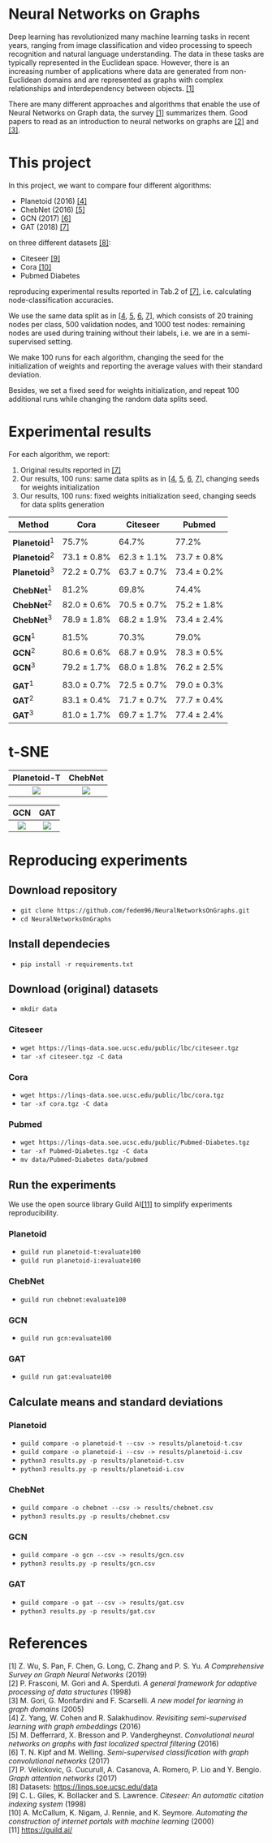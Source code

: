 # **Neural Networks on Graphs**

Deep learning has revolutionized many machine learning tasks in recent years, ranging from image classification
and video processing to speech recognition and natural language understanding. The data in these tasks are typically represented
in the Euclidean space. However, there is an increasing number of applications where data are generated from non-Euclidean domains and are represented as graphs with complex relationships and interdependency between objects. [[1]](#Wu)

There are many different approaches and algorithms that enable the use of Neural Networks on Graph data, the survey [[1]](#Wu) summarizes them. Good papers to read as an introduction to neural networks on graphs are [[2]](#Frasconi) and [[3]](#Gori).

# This project

In this project, we want to compare four different algorithms:

* Planetoid (2016) [[4]](#Yang)
* ChebNet (2016) [[5]](#Defferrard)
* GCN (2017) [[6]](#Kipf)
* GAT (2018) [[7]](#Velickovic)

on three different datasets [[8]](#Datasets):

* Citeseer [[9]](#Citeseer)
* Cora [[10]](#Cora)
* Pubmed Diabetes

reproducing experimental results reported in Tab.2 of [[7]](#Velickovic), i.e. calculating node-classification accuracies.

We use the same data split as in [[4](#Yang), [5](#Defferrard), [6](#Kipf), [7](#Velickovic)], which consists of 20 training nodes per class, 500 validation nodes, and 1000 test nodes: remaining nodes are used during training without their labels, i.e. we are in a semi-supervised setting.

We make 100 runs for each algorithm, changing the seed for the initialization of weights and reporting the average values with their standard deviation.

Besides, we set a fixed seed for weights initialization, and repeat 100 additional runs while changing the random data splits seed.

# Experimental results
For each algorithm, we report:
1. Original results reported in [[7]](#Velickovic)
2. Our results, 100 runs: same data splits as in [[4](#Yang), [5](#Defferrard), [6](#Kipf), [7](#Velickovic)], changing seeds for weights initialization
3. Our results, 100 runs: fixed weights initialization seed, changing seeds for data splits generation


| **Method**                | **Cora**    | **Citeseer** | **Pubmed**  |
|---------------------------|-------------|--------------|-------------|
|||||
| **Planetoid**<sup>1</sup> | 75.7%       | 64.7%        | 77.2%       |
| **Planetoid**<sup>2</sup> | 73.1 ± 0.8% | 62.3 ± 1.1%  | 73.7 ± 0.8% |
| **Planetoid**<sup>3</sup> | 72.2 ± 0.7% | 63.7 ± 0.7%  | 73.4 ± 0.2% |
|||||
| **ChebNet**<sup>1</sup>   | 81.2%       | 69.8%        | 74.4%       |
| **ChebNet**<sup>2</sup>   | 82.0 ± 0.6% | 70.5 ± 0.7%  | 75.2 ± 1.8% |
| **ChebNet**<sup>3</sup>   | 78.9 ± 1.8% | 68.2 ± 1.9%  | 73.4 ± 2.4% |
|||||
| **GCN**<sup>1</sup>       | 81.5%       | 70.3%        | 79.0%       |
| **GCN**<sup>2</sup>       | 80.6 ± 0.6% | 68.7 ± 0.9%  | 78.3 ± 0.5% |
| **GCN**<sup>3</sup>       | 79.2 ± 1.7% | 68.0 ± 1.8%  | 76.2 ± 2.5% |
|||||
| **GAT**<sup>1</sup>       | 83.0 ± 0.7% | 72.5 ± 0.7%  | 79.0 ± 0.3% |
| **GAT**<sup>2</sup>       | 83.1 ± 0.4% | 71.7 ± 0.7%  | 77.7 ± 0.4% |
| **GAT**<sup>3</sup>       | 81.0 ± 1.7% | 69.7 ± 1.7%  | 77.4 ± 2.4% |


# t-SNE
Planetoid-T             |  ChebNet
:-------------------------:|:-------------------------:
![](t-SNE/Planetoid-T_t-SNE.png)  |  ![](t-SNE/ChebNet_t-SNE.png)


GCN             |  GAT
:-------------------------:|:-------------------------:
![](t-SNE/GCN_t-SNE.png)  |  ![](t-SNE/GAT_t-SNE.png)

# Reproducing experiments

## Download repository
* `git clone https://github.com/fedem96/NeuralNetworksOnGraphs.git`
* `cd NeuralNetworksOnGraphs`

## Install dependecies
* `pip install -r requirements.txt`

## Download (original) datasets
* `mkdir data`

### Citeseer
* `wget https://linqs-data.soe.ucsc.edu/public/lbc/citeseer.tgz`
* `tar -xf citeseer.tgz -C data`

### Cora
* `wget https://linqs-data.soe.ucsc.edu/public/lbc/cora.tgz`
* `tar -xf cora.tgz -C data`

### Pubmed
* `wget https://linqs-data.soe.ucsc.edu/public/Pubmed-Diabetes.tgz`
* `tar -xf Pubmed-Diabetes.tgz -C data`
* `mv data/Pubmed-Diabetes data/pubmed`

## Run the experiments
We use the open source library Guild AI[[11]](#GuildAI) to simplify experiments reproducibility.

### Planetoid
* `guild run planetoid-t:evaluate100`
* `guild run planetoid-i:evaluate100`

### ChebNet
* `guild run chebnet:evaluate100`

### GCN
* `guild run gcn:evaluate100`

### GAT
* `guild run gat:evaluate100`

## Calculate means and standard deviations

### Planetoid
* `guild compare -o planetoid-t --csv -> results/planetoid-t.csv`
* `guild compare -o planetoid-i --csv -> results/planetoid-i.csv`
* `python3 results.py -p results/planetoid-t.csv`
* `python3 results.py -p results/planetoid-i.csv`

### ChebNet
* `guild compare -o chebnet --csv -> results/chebnet.csv`
* `python3 results.py -p results/chebnet.csv`

### GCN
* `guild compare -o gcn --csv -> results/gcn.csv`
* `python3 results.py -p results/gcn.csv`

### GAT
* `guild compare -o gat --csv -> results/gat.csv`
* `python3 results.py -p results/gat.csv`


# References
<a name="Wu">[1]</a> Z. Wu, S. Pan, F. Chen, G. Long, C. Zhang and P. S. Yu. *A Comprehensive Survey on Graph Neural Networks* (2019)  
<a name="Frasconi">[2]</a> P. Frasconi, M. Gori and A. Sperduti. *A general framework for adaptive processing of data structures* (1998)  
<a name="Gori">[3]</a> M. Gori, G. Monfardini and F. Scarselli. *A new model for learning in
graph domains* (2005)  
<a name="Yang">[4]</a> Z. Yang, W. Cohen and R. Salakhudinov. *Revisiting semi-supervised learning with graph embeddings* (2016)  
<a name="Defferrard">[5]</a> M. Defferrard, X. Bresson and P. Vandergheynst. *Convolutional
neural networks on graphs with fast localized spectral filtering* (2016)  
<a name="Kipf">[6]</a> T. N. Kipf and M. Welling. *Semi-supervised classification with graph
convolutional networks* (2017)  
<a name="Velickovic">[7]</a> P. Velickovic, G. Cucurull, A. Casanova, A. Romero, P. Lio and
Y. Bengio. *Graph attention networks* (2017)  
<a name="Datasets">[8]</a> Datasets: https://linqs.soe.ucsc.edu/data  
<a name="Citeseer">[9]</a> C. L. Giles, K. Bollacker and S. Lawrence. *Citeseer: An automatic citation indexing system* (1998)  
<a name="Cora">[10]</a> A. McCallum, K. Nigam, J. Rennie, and K. Seymore. *Automating
the construction of internet portals with machine learning* (2000)  
<a name="GuildAI">[11]</a> https://guild.ai/
